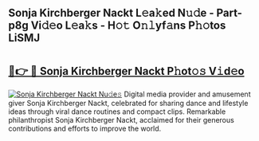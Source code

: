 ## Sonja Kirchberger Nackt L𝚎a𝚔ed N𝚞𝚍e - Part-p8g Vi𝚍𝚎o L𝚎a𝚔s - H𝚘𝚝 O𝚗𝚕yf𝚊ns P𝚑𝚘tos LiSMJ

# <h2><a href="http://kfb2xf.oniu.top/?m=Sonja+Kirchberger+Nackt">🔗👉 🔴 Sonja Kirchberger Nackt P𝚑ot𝚘𝚜 V𝚒d𝚎o</a></h2>

[![Sonja Kirchberger Nackt Nu𝚍e𝚜](https://i.imgur.com/0qMVB7G.gif)](http://kfb2xf.oniu.top/?m=Sonja+Kirchberger+Nackt)
Digital media provider and amusement giver Sonja Kirchberger Nackt, celebrated for sharing dance and lifestyle ideas through viral dance routines and compact clips. Remarkable philanthropist Sonja Kirchberger Nackt, acclaimed for their generous contributions and efforts to improve the world.  

